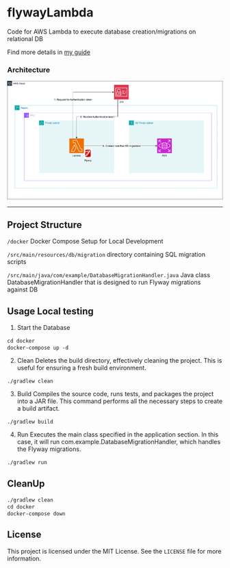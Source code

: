 # flywayLambda
Code for AWS Lambda to execute database creation/migrations on relational DB

Find more details in [my guide](https://dev.to/aws-builders/run-flyway-db-migrations-with-aws-lambda-and-rds-part-1-2a6j)

### Architecture
![Architecture diagram](./img/flyway.drawio.png)

---

## Project Structure

`/docker` Docker Compose Setup for Local Development

`/src/main/resources/db/migration` directory containing SQL migration scripts

`/src/main/java/com/example/DatabaseMigrationHandler.java` Java class DatabaseMigrationHandler that is designed to run Flyway migrations against DB

## Usage Local testing
1. Start the Database
```
cd docker
docker-compose up -d
```
2. Clean
   Deletes the build directory, effectively cleaning the project. This is useful for ensuring a fresh build environment.
```
./gradlew clean
```

3. Build
   Compiles the source code, runs tests, and packages the project into a JAR file. This command performs all the necessary steps to create a build artifact.
```
./gradlew build
```

4. Run
   Executes the main class specified in the application section. In this case, it will run com.example.DatabaseMigrationHandler, which handles the Flyway migrations.
```
./gradlew run
```


## CleanUp
```
./gradlew clean
cd docker
docker-compose down
```

## License

This project is licensed under the MIT License. See the `LICENSE` file for more information.